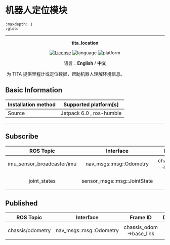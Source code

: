 # 机器人定位模块

```{toctree}
:maxdepth: 1
:glob:
```

------
<p align="center"><strong>tita_location</strong></p>
<p align="center"><a href="https://github.com/${YOUR_GIT_REPOSITORY}/blob/main/LICENSE"><img alt="License" src="https://img.shields.io/badge/License-Apache%202.0-orange"/></a>
<img alt="language" src="https://img.shields.io/badge/language-c++-red"/>
<img alt="platform" src="https://img.shields.io/badge/platform-linux-l"/>
</p>


<p align="center">
    语言：<!--<a href="./docs/docs_en/README_EN.md">--><strong>English</strong></a> / <strong>中文</strong>
</p>

​	为 TITA 提供里程计或定位数据，帮助机器人理解环境信息。

## Basic Information

| Installation method | Supported platform[s]    |
| ------------------- | ------------------------ |
| Source              | Jetpack 6.0 , ros-humble |

------

## Subscribe

|           ROS Topic           |          Interface          | Frame ID |     Description     |
| :---------------------------: | :-------------------------: | :------: | :-----------------: |
| imu_sensor_broadcaster/imu | nav_msgs::msg::Odometry |  chassis_odom->base_link  | 机器人本体 Imu 数据 |
| joint_states | sensor_msgs::msg::JointState |    | 机器人关节信息 |


## Published

|           ROS Topic           |          Interface          | Frame ID |     Description     |
| :---------------------------: | :-------------------------: | :------: | :-----------------: |
| chassis/odometry | nav_msgs::msg::Odometry |  chassis_odom->base_link  | 底盘的里程计数据 |

